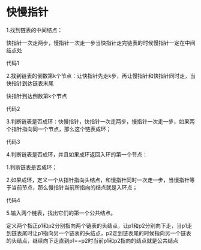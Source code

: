 # 快慢指针

1.找到链表的中间结点：

快指针一次走两步，慢指针一次走一步当快指针走完链表的时候慢指针一定在中间结点处

代码1

2.找到链表的倒数第k个节点：让快指针先走k步，再让慢指针和快指针同时走，当快指针到达链表末尾

快指针到达倒数第k个节点

代码2

3.判断链表是否成环：快慢指针，快指针一次走两步，慢指针一次走一步，如果两个指针指向同一个节点，那么这个链表成环；

代码3

4.判断链表是否成环，并且如果成环返回入环的第一个节点：

1.判断链表是否成环；

2.如果成环，定义一个从指针指向头结点，和慢指针同时一次走一步，当慢指针等于当前节点，那么慢指针当前所指向的结点就是入环点；

代码4

5.输⼊两个链表，找出它们的第⼀个公共结点。

定义两个指正p1和p2分别指向两个链表的头结点，让p1和p2分别向下走，当p1走到链表尾时让p1指向另一个链表的头结点，p2走到链表尾的时候指向另一个链表的头结点，继续向下走直到p1==p2时当前p1和p2指向的结点就是公共结点